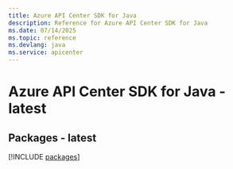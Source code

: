 ```yaml
---
title: Azure API Center SDK for Java
description: Reference for Azure API Center SDK for Java
ms.date: 07/14/2025
ms.topic: reference
ms.devlang: java
ms.service: apicenter
---
```

# Azure API Center SDK for Java - latest
## Packages - latest
[!INCLUDE [packages](api-center-index.md)]